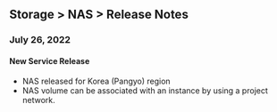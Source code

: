 ## Storage > NAS > Release Notes

### July 26, 2022

#### New Service Release

* NAS released for Korea (Pangyo) region
* NAS volume can be associated with an instance by using a project network.